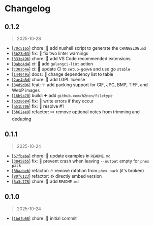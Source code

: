 # Changelog

## 0.1.2

> 2025-10-28

- [[`70c5165`](https://github.com/evaneliasyoung/phex/commit/70c5165)] chore: :hammer: add nushell script to generate the `CHANGELOG.md`
- [[`5b23b63`](https://github.com/evaneliasyoung/phex/commit/5b23b63)] fix: :rotating_light: fix two linter warnings
- [[`333e496`](https://github.com/evaneliasyoung/phex/commit/333e496)] chore: :wrench: add VS Code recommended extensions
- [[`0abd4d4`](https://github.com/evaneliasyoung/phex/commit/0abd4d4)] ci: :construction_worker: add `golangci-lint` action
- [[`c30ab4e`](https://github.com/evaneliasyoung/phex/commit/c30ab4e)] ci: :construction_worker: update CI to `setup-go@v6` and use go `stable`
- [[`144049a`](https://github.com/evaneliasyoung/phex/commit/144049a)] docs: :memo: change dependency list to table
- [[`2ae4b8d`](https://github.com/evaneliasyoung/phex/commit/2ae4b8d)] chore: :page_facing_up: add LGPL license
- [[`34d9d06`](https://github.com/evaneliasyoung/phex/commit/34d9d06)] feat: :sparkles: add packing support for GIF, JPG, BMP, TIFF, and WebP images
- [[`16b9a70`](https://github.com/evaneliasyoung/phex/commit/16b9a70)] build: :heavy_plus_sign: add `github.com/h2non/filetype`
- [[`b328684`](https://github.com/evaneliasyoung/phex/commit/b328684)] fix: :bug: write errors if they occur
- [[`a51b706`](https://github.com/evaneliasyoung/phex/commit/a51b706)] fix: :bug: resolve #1
- [[`5b62ae9`](https://github.com/evaneliasyoung/phex/commit/5b62ae9)] refactor: :pencil2: remove optional notes from trimming and deduping

## 0.1.1

> 2025-10-24

- [[`67fbaba`](https://github.com/evaneliasyoung/phex/commit/67fbaba)] chore: :memo: update examples in `README.md`
- [[`3845855`](https://github.com/evaneliasyoung/phex/commit/3845855)] fix: :bug: prevent crash when leaving `--output` empty for `phex pack`
- [[`88aabeb`](https://github.com/evaneliasyoung/phex/commit/88aabeb)] refactor: :fire: remove rotation from `phex pack` (it's broken)
- [[`80f6123`](https://github.com/evaneliasyoung/phex/commit/80f6123)] refactor: :recycle: directly embed version
- [[`6a3c778`](https://github.com/evaneliasyoung/phex/commit/6a3c778)] chore: :memo: add `README.md`

## 0.1.0

> 2025-10-24

- [[`1bdfb68`](https://github.com/evaneliasyoung/phex/commit/1bdfb68)] chore: :tada: initial commit
